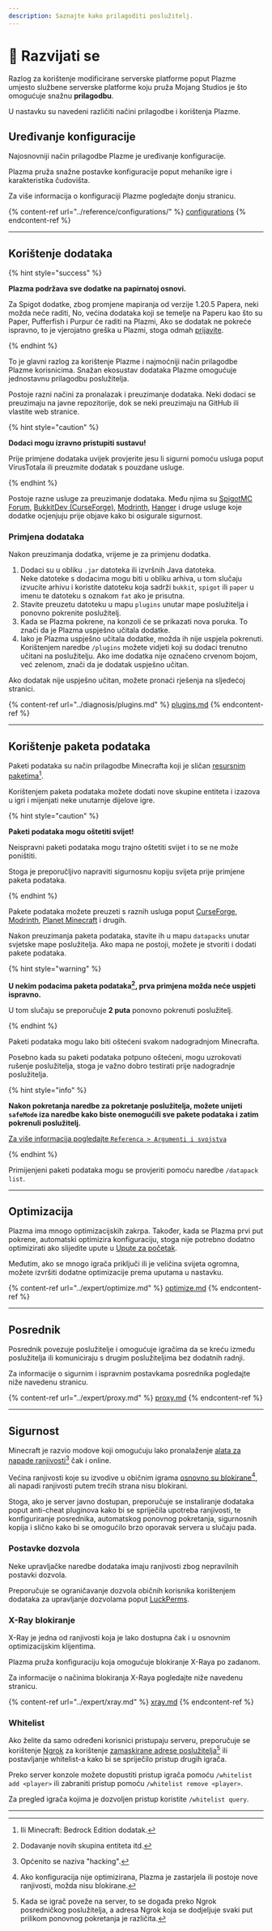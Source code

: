 ```yaml
---
description: Saznajte kako prilagoditi poslužitelj.
---
```


# 📶 Razvijati se

Razlog za korištenje modificirane serverske platforme poput Plazme umjesto službene serverske platforme koju pruža Mojang Studios je što omogućuje snažnu **prilagodbu**.

U nastavku su navedeni različiti načini prilagodbe i korištenja Plazme.

## Uređivanje konfiguracije <a href="#id-1" id="id-1"></a>

Najosnovniji način prilagodbe Plazme je uređivanje konfiguracije.

Plazma pruža snažne postavke konfiguracije poput mehanike igre i karakteristika čudovišta.

Za više informacija o konfiguraciji Plazme pogledajte donju stranicu.

{% content-ref url="../reference/configurations/" %}
[configurations](../reference/configurations/)
{% endcontent-ref %}

***

## Korištenje dodataka <a href="#id-2" id="id-2"></a>

{% hint style="success" %}

**Plazma podržava sve dodatke na papirnatoj osnovi.**

Za Spigot dodatke, zbog promjene mapiranja od verzije 1.20.5 Papera, neki možda neće raditi,
No, većina dodataka koji se temelje na Paperu kao što su Paper, Pufferfish i Purpur će raditi na Plazmi,
Ako se dodatak ne pokreće ispravno, to je vjerojatno greška u Plazmi, stoga odmah [prijavite](../diagnosis/plugins.md).

{% endhint %}

To je glavni razlog za korištenje Plazme i najmoćniji način prilagodbe Plazme korisnicima.
Snažan ekosustav dodataka Plazme omogućuje jednostavnu prilagodbu poslužitelja.

Postoje razni načini za pronalazak i preuzimanje dodataka. Neki dodaci se
preuzimaju na javne repozitorije, dok se neki preuzimaju na GitHub ili vlastite
web stranice.

{% hint style="caution" %}

**Dodaci mogu izravno pristupiti sustavu!**

Prije primjene dodataka uvijek provjerite jesu li sigurni pomoću usluga poput VirusTotala ili
preuzmite dodatak s pouzdane usluge.

{% endhint %}

Postoje razne usluge za preuzimanje dodataka. Među njima su [SpigotMC Forum](https://www.spigotmc.org/resources/), [BukkitDev (CurseForge)](https://dev.bukkit.org/bukkit-plugins), [Modrinth](https://modrinth.com/plugins), [Hanger](https://hangar.papermc.io/) i druge usluge koje dodatke ocjenjuju prije objave kako bi osigurale sigurnost.

### Primjena dodataka <a href="#id-2.1" id="id-2.1"></a>

Nakon preuzimanja dodatka, vrijeme je za primjenu dodatka.

1. Dodaci su u obliku `.jar` datoteka ili izvršnih Java datoteka.\
   Neke datoteke s dodacima mogu biti u obliku arhiva, u tom slučaju
   izvucite arhivu i koristite datoteku koja sadrži `bukkit`, `spigot` ili `paper` u imenu te
   datoteku s oznakom `fat` ako je prisutna.
2. Stavite preuzetu datoteku u mapu `plugins` unutar mape poslužitelja i ponovno pokrenite poslužitelj.
3. Kada se Plazma pokrene, na konzoli će se prikazati nova poruka.
   To znači da je Plazma uspješno učitala dodatke.
4. Iako je Plazma uspješno učitala dodatke, možda ih nije uspjela pokrenuti.
   Korištenjem naredbe `/plugins` možete vidjeti koji su dodaci trenutno učitani na poslužitelju.
   Ako ime dodatka nije označeno crvenom
   bojom, već
   zelenom, znači da je dodatak uspješno učitan.

Ako dodatak nije uspješno učitan, možete pronaći rješenja na sljedećoj stranici.

{% content-ref url="../diagnosis/plugins.md" %}
[plugins.md](../diagnosis/plugins.md)
{% endcontent-ref %}

***

## Korištenje paketa podataka <a href="#id-3" id="id-3"></a>

Paketi podataka su način prilagodbe Minecrafta koji je sličan
[resursnim paketima](#user-content-fn-1)[^1].

Korištenjem paketa podataka možete dodati nove skupine entiteta i izazova u igri i mijenjati neke unutarnje dijelove igre.

{% hint style="caution" %}

**Paketi podataka mogu oštetiti svijet!**

Neispravni paketi podataka mogu trajno oštetiti svijet i to se ne može poništiti.

Stoga je preporučljivo napraviti sigurnosnu kopiju svijeta prije primjene paketa podataka.

{% endhint %}

Pakete podataka možete preuzeti s raznih usluga poput [CurseForge](https://www.curseforge.com/minecraft/search?page=1\&pageSize=50\&sortBy=relevancy\&class=data-packs), [Modrinth](https://modrinth.com/datapacks), [Planet Minecraft](https://www.planetminecraft.com/data-packs/) i drugih.

Nakon preuzimanja paketa podataka, stavite ih u mapu `datapacks` unutar svjetske mape poslužitelja.
Ako mapa ne postoji, možete je stvoriti i dodati pakete podataka.

{% hint style="warning" %}

**U nekim podacima paketa podataka[^2], prva primjena možda neće uspjeti ispravno.**

U tom slučaju se preporučuje **2 puta** ponovno pokrenuti poslužitelj.

{% endhint %}

Paketi podataka mogu lako biti oštećeni svakom nadogradnjom Minecrafta.

Posebno kada su paketi podataka potpuno oštećeni, mogu uzrokovati rušenje poslužitelja,
stoga je važno dobro testirati prije nadogradnje poslužitelja.

{% hint style="info" %}

**Nakon pokretanja naredbe za pokretanje poslužitelja, možete unijeti `safeMode` iza naredbe kako biste onemogućili sve pakete podataka i zatim pokrenuli poslužitelj.**

[Za više informacija pogledajte `Referenca > Argumenti i svojstva`](../reference/arguments.md#safemode)

{% endhint %}

Primijenjeni paketi podataka mogu se provjeriti pomoću naredbe `/datapack list`.

***

## Optimizacija <a href="#id-4" id="id-4"></a>

Plazma ima mnogo optimizacijskih zakrpa. Također, kada se Plazma prvi put pokrene, automatski optimizira konfiguraciju, stoga nije potrebno dodatno optimizirati ako slijedite upute u [Upute za početak](./README.md).

Međutim, ako se mnogo igrača priključi ili je veličina svijeta ogromna, možete izvršiti dodatne optimizacije prema uputama u nastavku.

{% content-ref url="../expert/optimize.md" %}
[optimize.md](../expert/optimize.md)
{% endcontent-ref %}

***

## Posrednik <a href="#id-5" id="id-5"></a>

Posrednik povezuje poslužitelje i omogućuje igračima da se kreću između poslužitelja ili komuniciraju s drugim poslužiteljima bez dodatnih radnji.

Za informacije o sigurnim i ispravnim postavkama posrednika pogledajte niže navedenu stranicu.

{% content-ref url="../expert/proxy.md" %}
[proxy.md](../expert/proxy.md)
{% endcontent-ref %}

***

## Sigurnost <a href="#id-5" id="id-5"></a>

Minecraft je razvio modove koji omogućuju lako pronalaženje [alata za napade ranjivosti](#user-content-fn-3)[^3] čak i online.

Većina ranjivosti koje su izvodive u običnim igrama [osnovno su blokirane](#user-content-fn-4)[^4], ali napadi ranjivosti putem trećih strana nisu blokirani.

Stoga, ako je server javno dostupan, preporučuje se instaliranje dodataka poput anti-cheat pluginova kako bi se spriječila upotreba ranjivosti, te konfiguriranje posrednika, automatskog ponovnog pokretanja, sigurnosnih kopija i slično kako bi se omogućilo brzo oporavak servera u slučaju pada.

### Postavke dozvola <a href="#id-5.1" id="id-5.1"></a>

Neke upravljačke naredbe dodataka imaju ranjivosti zbog nepravilnih postavki dozvola.

Preporučuje se ograničavanje dozvola običnih korisnika korištenjem dodataka za upravljanje dozvolama poput [LuckPerms](https://luckperms.net/).

### X-Ray blokiranje <a href="#id-5.2" id="id-5.2"></a>

X-Ray je jedna od ranjivosti koja je lako dostupna čak i u osnovnim optimizacijskim klijentima.

Plazma pruža konfiguraciju koja omogućuje blokiranje X-Raya po zadanom.

Za informacije o načinima blokiranja X-Raya pogledajte niže navedenu stranicu.

{% content-ref url="../expert/xray.md" %}
[xray.md](../expert/xray.md)
{% endcontent-ref %}

### Whitelist <a href="#id-5.3" id="id-5.3"></a>

Ako želite da samo određeni korisnici pristupaju serveru, preporučuje se korištenje [Ngrok](./README.md#id-6.2) za korištenje [zamaskirane adrese poslužitelja](#user-content-fn-5)[^5] ili postavljanje whitelist-a kako bi se spriječilo pristup drugih igrača.

Preko server konzole možete dopustiti pristup igrača pomoću `/whitelist add <player>` ili zabraniti pristup pomoću `/whitelist remove <player>`.

Za pregled igrača kojima je dozvoljen pristup koristite `/whitelist query`.

***

[^1]: Ili Minecraft: Bedrock Edition dodatak.

[^2]: Dodavanje novih skupina entiteta itd.

[^3]: Općenito se naziva "hacking".

[^4]: Ako konfiguracija nije optimizirana, Plazma je zastarjela ili postoje nove ranjivosti, možda nisu blokirane.

[^5]: Kada se igrač poveže na server, to se događa preko Ngrok posredničkog poslužitelja, a adresa Ngrok koja se dodjeljuje svaki put prilikom ponovnog pokretanja je različita.
